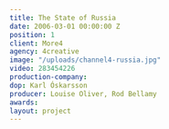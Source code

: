 ```yaml
---
title: The State of Russia
date: 2006-03-01 00:00:00 Z
position: 1
client: More4
agency: 4creative
image: "/uploads/channel4-russia.jpg"
video: 283454226
production-company:
dop: Karl Óskarsson 
producer: Louise Oliver, Rod Bellamy
awards:
layout: project
---
```


